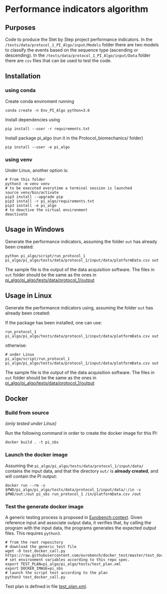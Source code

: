 # Performance indicators algorithm

## Purposes

Code to produce the Stet by Step project performance indicators.
In the `/tests/data/protocol_1_PI_Algo/input/Models` folder there are two models to classify the events based on the sequence type (ascending or descending).
In the `/tests/data/protocol_1_PI_Algo/input/Data` folder there are `csv` files that can be used to test the code.

## Installation

### using conda

Create conda enviroment running

```term
conda create -n Env_PI_Algo python=3.6
```

Install dependencies using

```term
pip install --user -r requirements.txt
```
Install package pi_algo (run it in the Protocol_biomechanics/ folder)
```term
pip install --user -e pi_algo
```

### using venv

Under Linux, another option is:

```term
# From this folder
python3 -m venv venv
# to be executed everytime a terminal session is launched
source venv/bin/activate
pip3 install --upgrade pip
pip3 install -r pi_algo/requirements.txt
pip3 install -e pi_algo
# to deactive the virtual environment
deactivate
```

## Usage in Windows

Generate the performance indicators, assuming the folder `out` has already been created:

```term
python pi_algo/script/run_protocol_1 pi_algo/pi_algo/tests/data/protocol_1/input/data/platformData.csv out
```

The sample file is the output of the data acquisition software.
The files in `out` folder should be the same as the ones in [pi_algo/pi_algo/tests/data/protocol_1/output](pi_algo/pi_algo/tests/data/protocol_1/output)

## Usage in Linux

Generate the performance indicators using, assuming the folder `out` has already been created:

If the package has been installed, one can use:

```term
run_protocol_1 pi_algo/pi_algo/tests/data/protocol_1/input/data/platformData.csv out
```

otherwise:

```term
# under Linux
pi_algo/script/run_protocol_1 pi_algo/pi_algo/tests/data/protocol_1/input/data/platformData.csv out
```

The sample file is the output of the data acquisition software.
The files in `out` folder should be the same as the ones in [pi_algo/pi_algo/tests/data/protocol_1/output](pi_algo/pi_algo/tests/data/protocol_1/output)

## Docker

### Build from source

_(only tested under Linux)_

Run the following command in order to create the docker image for this PI:

```console
docker build . -t pi_sbs
```
### Launch the docker image

Assuming the `pi_algo/pi_algo/tests/data/protocol_1/input/data/` contains the input data, and that the directory `out/` is **already created**, and will contain the PI output:

```shell
docker run --rm -v $PWD/pi_algo/pi_algo/tests/data/protocol_1/input/data/:/in -v $PWD/out:/out pi_sbs run_protocol_1 /in/platformData.csv /out
```

### Test the generate docker image

A generic testing process is proposed in [Eurobench context](https://github.com/eurobench/docker_test).
Given reference input and associate output data, it verifies that,
by calling the program with the input data, the programs generates the expected output files.
This requires `python3`.

```shell
# from the root repository
# download the generic test file
wget -O test_docker_call.py https://raw.githubusercontent.com/eurobench/docker_test/master/test_docker_call.py
# set environment variables according to this repo spec.
export TEST_PLAN=pi_algo/pi_algo/tests/test_plan.xml
export DOCKER_IMAGE=pi_sbs
# launch the script test according to the plan
python3 test_docker_call.py
```

Test plan is defined in file [test_plan.xml](pi_algo/pi_algo/tests/test_plan.xml).
